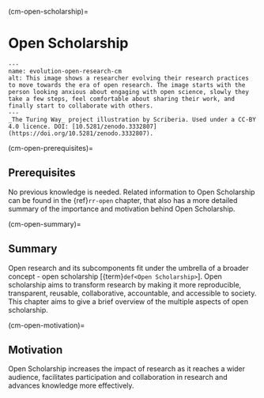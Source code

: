 (cm-open-scholarship)=
# Open Scholarship


```{figure} ../../figures/evolution-open-research.*
---
name: evolution-open-research-cm
alt: This image shows a researcher evolving their research practices to move towards the era of open research. The image starts with the person looking anxious about engaging with open science, slowly they take a few steps, feel comfortable about sharing their work, and finally start to collaborate with others.
---
_The Turing Way_ project illustration by Scriberia. Used under a CC-BY 4.0 licence. DOI: [10.5281/zenodo.3332807](https://doi.org/10.5281/zenodo.3332807).
```


(cm-open-prerequisites)=
## Prerequisites

No previous knowledge is needed. 
Related information to Open Scholarship can be found in the {ref}`rr-open` chapter, that also has a more detailed summary of the importance and motivation behind Open Scholarship. 

(cm-open-summary)=
## Summary

Open research and its subcomponents fit under the umbrella of a broader concept - open scholarship [{term}`def<Open Scholarship>`]. 
Open scholarship aims to transform research by making it more reproducible, transparent, reusable, collaborative, accountable, and accessible to society.
This chapter aims to give a brief overview of the multiple aspects of open scholarship.
 
(cm-open-motivation)=
## Motivation

Open Scholarship increases the impact of research as it reaches a wider audience, facilitates participation and collaboration in research and advances knowledge more effectively. 
